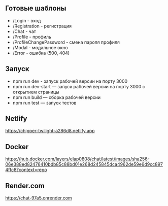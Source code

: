## Готовые шаблоны

- /Login - вход
- /Registration - регистрация
- /Chat - чат
- /Profile - профиль
- /ProfileChangePassword - смена пароля профиля
- /Modal - модальное окно
- /Error - ошибка (500, 404)

## Запуск

- npm run dev - запуск рабочей версии на порту 3000
- npm run dev-start — запуск рабочей версии на порту 3000 с открытием страницы
- npm run build — сборка рабочей версии
- npm run test — запуск тестов

## Netlify

https://chipper-twilight-a286d8.netlify.app

## Docker

https://hub.docker.com/layers/elap0808/chat/latest/images/sha256-06e388ed82476410bdb85c88bd01e268d245845dca4962de59e6d9cc8974ffc8?context=repo

## Render.com

https://chat-97a5.onrender.com
